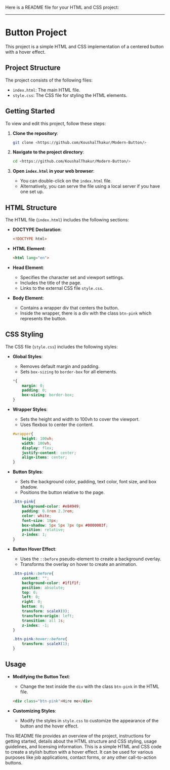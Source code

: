 
Here is a README file for your HTML and CSS project:

---

# Button Project

This project is a simple HTML and CSS implementation of a centered button with a hover effect.

## Project Structure

The project consists of the following files:
- `index.html`: The main HTML file.
- `style.css`: The CSS file for styling the HTML elements.

## Getting Started

To view and edit this project, follow these steps:

1. **Clone the repository**:
    ```bash
    git clone <https://github.com/KoushalThakur/Modern-Button/>
    ```

2. **Navigate to the project directory**:
    ```bash
    cd <https://github.com/KoushalThakur/Modern-Button/>
    ```

3. **Open `index.html` in your web browser**:
    - You can double-click on the `index.html` file.
    - Alternatively, you can serve the file using a local server if you have one set up.

## HTML Structure

The HTML file (`index.html`) includes the following sections:

- **DOCTYPE Declaration**:
    ```html
    <!DOCTYPE html>
    ```

- **HTML Element**:
    ```html
    <html lang="en">
    ```

- **Head Element**:
    - Specifies the character set and viewport settings.
    - Includes the title of the page.
    - Links to the external CSS file `style.css`.

- **Body Element**:
    - Contains a wrapper div that centers the button.
    - Inside the wrapper, there is a div with the class `btn-pink` which represents the button.

## CSS Styling

The CSS file (`style.css`) includes the following styles:

- **Global Styles**:
    - Removes default margin and padding.
    - Sets `box-sizing` to `border-box` for all elements.

    ```css
    *{
        margin: 0;
        padding: 0;
        box-sizing: border-box;
    }
    ```

- **Wrapper Styles**:
    - Sets the height and width to 100vh to cover the viewport.
    - Uses flexbox to center the content.

    ```css
    #wrapper{
        height: 100vh;
        width: 100vh;
        display: flex;
        justify-content: center;
        align-items: center;
    }
    ```

- **Button Styles**:
    - Sets the background color, padding, text color, font size, and box shadow.
    - Positions the button relative to the page.

    ```css
    .btn-pink{
        background-color: #e84949;
        padding: 0.8rem 2.3rem;
        color: white;
        font-size: 18px;
        box-shadow: 5px 5px 7px 0px #0000003f;
        position: relative;
        z-index: 1;
    }
    ```

- **Button Hover Effect**:
    - Uses the `::before` pseudo-element to create a background overlay.
    - Transforms the overlay on hover to create an animation.

    ```css
    .btn-pink::before{
        content: "";
        background-color: #1f1f1f;
        position: absolute;
        top: 0;
        left: 0;
        right: 0;
        bottom: 0;
        transform: scaleX(0);
        transform-origin: left;
        transition: all 1s;
        z-index: -1;
    }

    .btn-pink:hover::before{
        transform: scaleX(1);
    }
    ```

## Usage

- **Modifying the Button Text**:
    - Change the text inside the `div` with the class `btn-pink` in the HTML file.

    ```html
    <div class="btn-pink">Hire me</div>
    ```

- **Customizing Styles**:
    - Modify the styles in `style.css` to customize the appearance of the button and the hover effect.


This README file provides an overview of the project, instructions for getting started, details about the HTML structure and CSS styling, usage guidelines, and licensing information.
This is a simple HTML and CSS code to create a stylish button with a hover effect. It can be used for various purposes like job applications, contact forms, or any other call-to-action buttons.
